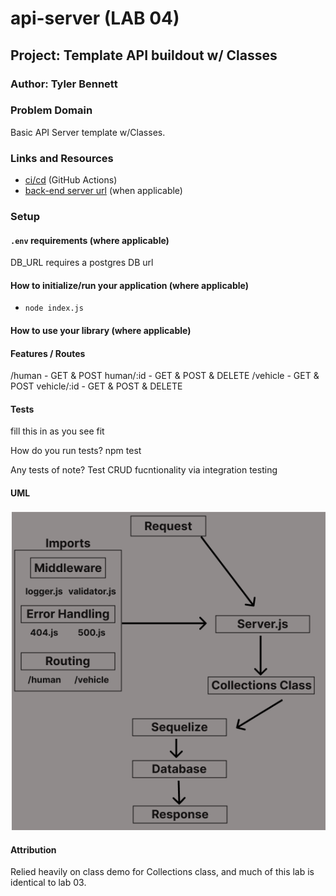 # api-server (LAB 04)

## Project: Template API buildout w/ Classes

### Author: Tyler Bennett

### Problem Domain  

Basic API Server template w/Classes.

### Links and Resources

- [ci/cd](https://github.com/tyler-bennett52/api-server/actions) (GitHub Actions)
- [back-end server url](https://api-server-997g.onrender.com) (when applicable)

### Setup

#### `.env` requirements (where applicable)

DB_URL requires a postgres DB url

#### How to initialize/run your application (where applicable)

- `node index.js`

#### How to use your library (where applicable)

#### Features / Routes

/human - GET & POST human/:id - GET & POST & DELETE
/vehicle - GET & POST vehicle/:id - GET & POST & DELETE

#### Tests

fill this in as you see fit

How do you run tests? npm test

Any tests of note? Test CRUD fucntionality via integration testing

#### UML

![Lab-04 UML](assets/lab-04-uml.png)

#### Attribution

Relied heavily on class demo for Collections class, and much of this lab is identical to lab 03.
